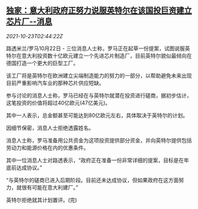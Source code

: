 <!--1634958063000-->
[独家：意大利政府正努力说服英特尔在该国投巨资建立芯片厂--消息](https://cn.reuters.com/article/italy-intel-chip-plant-1023-idCNKBS2HD028)
------

<div><i>2021-10-23T02:44:22Z</i></div><p>路透米兰/罗马10月22日 - 三位消息人士称，罗马正在起草一份提案，试图说服英特尔在意大利投资数十亿欧元建立一个先进芯片制造厂，目前英特尔貌似最倾向在德国打造一个更大的巨型工厂。</p><p>该工厂将是英特尔在欧洲建立尖端制造能力的努力的一部分，以帮助避免未来出现目前严重影响汽车业的那种芯片供应短缺。</p><p>参与讨论的消息人士称，罗马已经在与英特尔就潜在投资进行磋商，据初步估计，这笔投资的价值将超过40亿欧元(47亿美元)。</p><p>其中一人表示，总金额甚至可能达到80亿欧元左右，具体取决于英特尔的计划。</p><p>因细节保密，消息人士拒绝透露姓名。</p><p>消息人士称，罗马准备用公共资金为这项投资提供部分资金，并向英特尔提供包括劳动力和能源价格在内的优惠条件。</p><p>其中一位消息人士对路透表示，“政府正在准备一份非常详细的提案，目标是在年底前达成协议。”</p><p>“与英特尔的磋商已进入后期阶段。目前还未达成协议，但如果政府在这方面努力，就很有可能在意大利建厂。”</p><p>英特尔拒绝就其计划置评。(完)</p>
